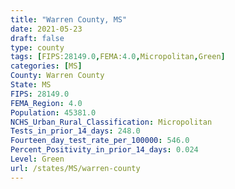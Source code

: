 ```yaml
---
title: "Warren County, MS"
date: 2021-05-23
draft: false
type: county
tags: [FIPS:28149.0,FEMA:4.0,Micropolitan,Green]
categories: [MS]
County: Warren County
State: MS
FIPS: 28149.0
FEMA_Region: 4.0
Population: 45381.0
NCHS_Urban_Rural_Classification: Micropolitan
Tests_in_prior_14_days: 248.0
Fourteen_day_test_rate_per_100000: 546.0
Percent_Positivity_in_prior_14_days: 0.024
Level: Green
url: /states/MS/warren-county
---
```



